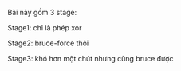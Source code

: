 Bài này gồm 3 stage:

Stage1: chỉ là phép xor 

Stage2: bruce-force thôi

Stage3: khó hơn một chút nhưng cũng bruce được
